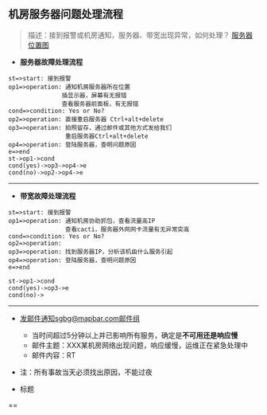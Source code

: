 ## 机房服务器问题处理流程 ##

> 描述：接到报警或机房通知，服务器、带宽出现异常，如何处理？
[服务器位置图][1]

- **服务器故障处理流程**
```flow
st=>start: 接到报警
op1=>operation: 通知机房服务器所在位置 
               插显示器，屏幕有无报错
               查看服务器前面板，有无报错
cond=>condition: Yes or No?
op2=>operation: 直接重启服务器 Ctrl+alt+delete
op3=>operation: 拍照留存，通过邮件或其他方式发给我们
                重启服务器Ctrl+alt+delete
op4=>operation: 登陆服务器，查明问题原因
e=>end
st->op1->cond
cond(yes)->op3->op4->e
cond(no)->op2->op4->e
```
-----
- **带宽故障处理流程**
```flow
st=>start: 接到报警
op1=>operation: 通知机房协助抓包，查看流量高IP
                查看cacti，服务器外网网卡流量有无异常突高 
cond=>condition: Yes or No?
op2=>operation: 
op3=>operation: 找到服务器IP，分析该机由什么服务引起
op4=>operation: 登陆服务器，查明问题原因
e=>end

st->op1->cond
cond(yes)->op3->e
cond(no)->
```
----
 - 发邮件通知sgbg@mapbar.com邮件组
   - 当时间超过5分钟以上并已影响所有服务，确定是**不可用还是响应慢**    
   -  邮件主题：XXX某机房网络出现问题，响应缓慢，运维正在紧急处理中
   -  邮件内容：RT
 
 - 注：所有事故当天必须找出原因，不能过夜

 

 

     



  [1]: https://git.mapbar.com/yw/doc/blob/master/%E5%86%85%E5%A4%96%E7%BD%91%E6%9C%8D%E5%8A%A1%E5%99%A8%E7%9B%B8%E5%85%B3/%E6%9C%8D%E5%8A%A1%E5%99%A8/%E4%BA%92%E8%81%94%E9%80%9A%E6%9C%BA%E6%88%BF%E6%9C%BA%E6%9F%9CIP.md
  [2]: https://git.mapbar.com/yw/doc/blob/master/%E5%86%85%E5%A4%96%E7%BD%91%E6%9C%8D%E5%8A%A1%E5%99%A8%E7%9B%B8%E5%85%B3/%E6%9C%8D%E5%8A%A1%E5%99%A8/%E4%BA%92%E8%81%94%E9%80%9A%E6%9C%BA%E6%88%BF%E6%9C%BA%E6%9F%9CIP.md
  [3]: http://116.213.115.25:8888/cacti/

 - 标题

==